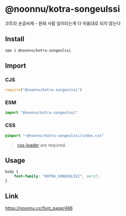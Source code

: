 # @noonnu/kotra-songeulssi
코트라 손글씨체 - 원래 사람 일이라는게 다 마음대로 되지 않는다

## Install
```sh
npm i @noonnu/kotra-songeulssi
```
## Import
### CJS
```js
require("@noonnu/kotra-songeulssi")
```
### ESM
```js
import "@noonnu/kotra-songeulssi"
```
### CSS 
```css
@import "~@noonnu/kotra-songeulssi/index.css"
```
> [css-loader](https://github.com/webpack-contrib/css-loader) are required.

## Usage
```css
body {
    font-family: "KOTRA_SONGEULSSI", serif;
}
```

## Link
https://noonnu.cc/font_page/486